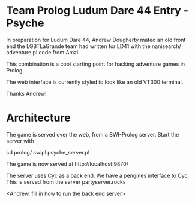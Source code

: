 # Team Prolog Ludum Dare 44 Entry - Psyche

In preparation for Ludum Dare 44, Andrew Dougherty mated an old front
end the LGBTLaGrande team had written for LD41 with the nanisearch/
adventure.pl code from Amzi. 

This combination is a cool starting point for hacking adventure games in
Prolog.

The web interface is currently styled to look like an old VT300 terminal.

Thanks Andrew!

# Architecture

The game is served over the web, from a SWI-Prolog server. 
Start the server with

cd prolog/
swipl psyche_server.pl

The game is now served at http://localhost:9870/

The server uses Cyc as a back end. We have a pengines interface to Cyc.
This is served from the server partyserver.rocks

<Andrew, fill in how to run the back end server>


